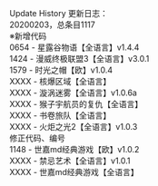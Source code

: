 Update History 更新日志：  
20200203，总条目1117  
※新增代码  
0654 - 星露谷物语【全语言】v1.4.4  
1424 - 漫威终极联盟3【全语言】v3.0.1  
1579 - 时光之帽【欧】v1.0.4  
XXXX - 核爆区域【全语言】  
XXXX - 漩涡迷雾【全语言】v1.0.6a  
XXXX - 猴子宇航员的复仇【全语言】  
XXXX - 书卷旅队【全语言】  
XXXX - 火炬之光2【全语言】v1.0.3  
修正代码、编号  
1148 - 世嘉md经典游戏【欧】v1.0.2  
XXXX - 禁忌艺术【全语言】v1.0.1  
XXXX - 世嘉md经典游戏【全语言】  

